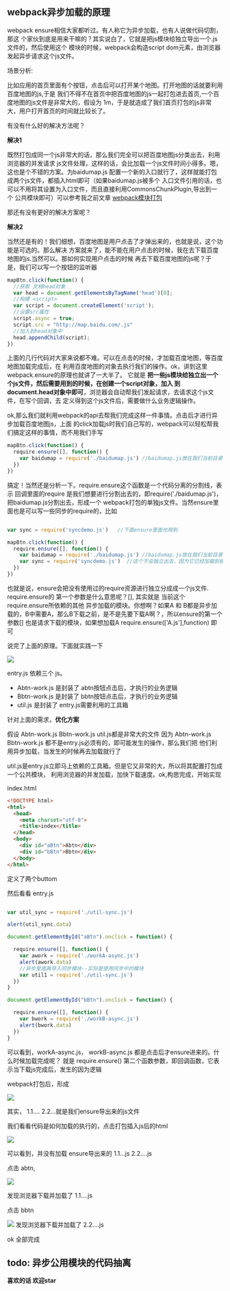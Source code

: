 ## webpack异步加载的原理

webpack ensure相信大家都听过。有人称它为异步加载，也有人说做代码切割，那这
个家伙到底是用来干嘛的？其实说白了，它就是把js模块给独立导出一个.js文件的，然后使用这个
模块的时候，webpack会构造script dom元素，由浏览器发起异步请求这个js文件。

场景分析:

比如应用的首页里面有个按钮，点击后可以打开某个地图。打开地图的话就要利用百度地图的js,于是
我们不得不在首页中把百度地图的js一起打包进去首页,一个百度地图的js文件是非常大的，假设为
1m，于是就造成了我们首页打包的js非常大，用户打开首页的时间就比较长了。

有没有什么好的解决方法呢？

**解决1**

既然打包成同一个js非常大的话，那么我们完全可以把百度地图js分类出去，利用浏览器的并发请求
js文件处理，这样的话，会比加载一个js文件时间小得多。嗯，这也是个不错的方案。为baidumap.js
配置一个新的入口就行了，这样就能打包成两个js文件，都插入html即可（如果baidumap.js被多个
入口文件引用的话，也可以不用将其设置为入口文件，而且直接利用CommonsChunkPlugin,导出到一个
公共模块即可）可以参考我之前文章
[webpack模块打包](https://github.com/yongningfu/webpack_package)

那还有没有更好的解决方案呢？

**解决2**

当然还是有的！我们细想，百度地图是用户点击了才弹出来的，也就是说，这个功能是可选的。那么解决
方案就来了，能不能在用户点击的时候，我在去下载百度地图的js.当然可以。那如何实现用户点击的时候
再去下载百度地图的js呢？于是，我们可以写一个按钮的监听器

```js
mapBtn.click(function() {
  //获取 文档head对象
  var head = document.getElementsByTagName('head')[0];
  //构建 <script>
  var script = document.createElement('script');
  //设置src属性
  script.async = true;
  script.src = "http://map.baidu.com/.js"
  //加入到head对象中
  head.appendChild(script);
})
```
上面的几行代码对大家来说都不难。可以在点击的时候，才加载百度地图，等百度地图加载完成后，在
利用百度地图的对象去执行我们的操作。ok，讲到这里webpack.ensure的原理也就讲了一大半了。
它就是 **把一些js模块给独立出一个个js文件，然后需要用到的时候，在创建一个script对象，加入
到document.head对象中即可**，浏览器会自动帮我们发起请求，去请求这个js文件，在写个回调，去
定义得到这个js文件后，需要做什么业务逻辑操作。

ok,那么我们就利用webpack的api去帮我们完成这样一件事情。点击后才进行异步加载百度地图js，上面
的click加载js时我们自己写的，webpack可以轻松帮我们搞定这样的事情，而不用我们手写

```js
mapBtn.click(function() {
  require.ensure([], function() {
    var baidumap = require('./baidumap.js') //baidumap.js放在我们当前目录下
  })
})
```
搞定！当然还是分析一下。require.ensure这个函数是一个代码分离的分割线，表示 回调里面的require
是我们想要进行分割出去的，即require('./baidumap.js')，把baidumap.js分割出去，形成一个
webpack打包的单独js文件。当然ensure里面也是可以写一些同步的require的，比如

```js

var sync = require('syncdemo.js')   //下面ensure里面也用到

mapBtn.click(function() {
  require.ensure([], function() {
    var baidumap = require('./baidumap.js') //baidumap.js放在我们当前目录下
    var sync = require('syncdemo.js')  //这个不会独立出去，因为它已经加载到模块缓存中了
  })
})
```
也就是说，ensure会把没有使用过的require资源进行独立分成成一个js文件. require.ensure的
第一个参数是什么意思呢？[], 其实就是 当前这个 require.ensure所依赖的其他 异步加载的模块。你想啊？如果A 和 B都是异步加载的，B中需要A，那么B下载之前，是不是先要下载A啊？，所以ensure的第一个参数[]
也是请求下载的模块，如果想加载A require.ensure(['A.js'],function) 即可

说完了上面的原理。下面就实践一下

![](./image/img1.gif)

entry.js 依赖三个 js。

- Abtn-work.js 是封装了 abtn按钮点击后，才执行的业务逻辑
- Bbtn-work.js 是封装了 bbtn按钮点击后，才执行的业务逻辑
- util.js 是封装了 entry.js需要利用的工具箱

针对上面的需求，**优化方案**

假设 Abtn-work.js Bbtn-work.js util.js都是非常大的文件
因为 Abtn-work.js Bbtn-work.js 都不是entry.js必须有的，即可能发生的操作，那么我们把
他们利用异步加载，当发生的时候再去加载就行了

util.js是entry.js立即马上依赖的工具箱。但是它又非常的大，所以将其配置打包成一个公共模块，
利用浏览器的并发加载，加快下载速度。ok,构思完成，开始实现

index.html
```html
<!DOCTYPE html>
<html>
  <head>
    <meta charset="utf-8">
    <title>index</title>
  </head>
  <body>
    <div id="aBtn">Abtn</div>
    <div id="bBtn">Bbtn</div>
  </body>
</html>
```

定义了两个buttom

然后看看 entry.js

```js

var util_sync = require('./util-sync.js')

alert(util_sync.data)

document.getElementById("aBtn").onclick = function() {

  require.ensure([], function() {
    var awork = require('./workA-async.js')
    alert(awork.data)
    //异步里面再导入同步模块--实际是使用同步中的模块
    var util1 = require('./util-sync.js')
  })
}

document.getElementById("bBtn").onclick = function() {

  require.ensure([], function() {
    var bwork = require('./workB-async.js')
    alert(bwork.data)
  })
}
```

可以看到，workA-async.js， workB-async.js 都是点击后才ensure进来的。什么时候加载完成呢？
就是 require.ensure() 第二个函数参数，即回调函数，它表示当下载js完成后，发生的因为逻辑

webpack打包后，形成

![](./image/img2.gif)

其实， 1.1....  2.2...就是我们ensure导出来的js文件

我们看看代码是如何加载的执行的，点击打包插入js后的html

![](./image/img3.gif)

可以看到，并没有加载 ensure导出来的 1.1...js    2.2....js

点击 abtn,

![](./image/img4.gif)

发现浏览器下载并加载了 1.1....js

点击 bbtn

![](./image/img5.gif)
发现浏览器下载并加载了 2.2....js

ok 全部完成

## todo: 异步公用模块的代码抽离

**喜欢的话 欢迎star**
